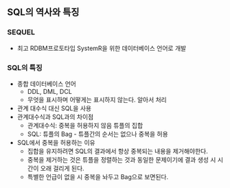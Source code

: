 ## SQL의 역사와 특징
### SEQUEL
- 최고 RDBM프로토타입 SystemR을 위한 데이터베이스 언어로 개발

### SQL의 특징
- 종합 데이터베이스 언어
	- DDL, DML, DCL
	- 무엇을 표시하며 어떻게는 표시하지 않는다. 알아서 처리
- 관계 대수식 대신 SQL을 사용
- 관계대수식과 SQL과의 차이점
	- 관계대수식: 중복을 허용하지 않음 튜플의 집합
	- SQL: 튜플의 Bag - 튜플간의 순서는 없으나 중복을 허용
- SQL에서 중복을 허용하는 이유
	- 집합을 유지하려면 SQL의 결과에서 항상 중복되는 내용을 제거해야한다.
	- 중복을 제거하는 것은 튜플을 정렬하는 것과 동일한 문제이기에 결과 생성 시 시간이 오래 걸리게 된다.
	- 특별한 언급이 없을 시 중복을 놔두고 Bag으로 보면된다.